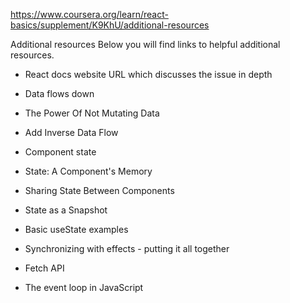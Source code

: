 https://www.coursera.org/learn/react-basics/supplement/K9KhU/additional-resources

Additional resources
Below you will find links to helpful additional resources.

- React docs website URL which discusses the issue in depth

- Data flows down

- The Power Of Not Mutating Data

- Add Inverse Data Flow

- Component state

- State: A Component's Memory

- Sharing State Between Components

- State as a Snapshot

- Basic useState examples

- Synchronizing with effects - putting it all together

- Fetch API

- The event loop in JavaScript
